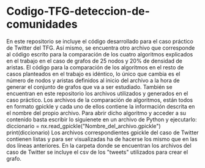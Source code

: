 # Codigo-TFG-deteccion-de-comunidades
En este repositorio se incluye el código desarrollado para el caso práctico de Twitter del TFG. Así mismo, se encuentra otro archivo que corresponde al código escrito
para la comparación de los cuatro algoritmos explicados en el trabajo en el caso de grafos de 25 nodos y 20% de densidad de aristas. El código para la comparación
de los algoritmos en el resto de casos planteados en el trabajo es idéntico, lo único que cambia es el número de nodos y aristas definidos al inicio del archivo a la
hora de generar el conjunto de grafos que va a ser estudiado. 
También se encuentran en este repositorio los archivos utilizados y generados en el caso práctico. Los archivos de la comparación de algoritmos, están todos en formato gpickle y cada uno de ellos contiene la información descrita en el nombre del propio archivo. Para abrir dicho algoritmo y acceder a su contenido basta escribir lo siguienete en un archivo de Python y ejecutarlo:
diccionario = nx.read_gpickle("Nombre_del_archivo.gpickle")
print(diccionario)
Los archivos correspondientes gpickle del caso de Twitter contienen listas y para ser visualizadas ha de hacerse los mismo que en las dos líneas anteriores.
En la carpeta donde se encuentran los archivos del caso de Twitter se incluye el csv de los "tweets" utilizados para crear el grafo.

